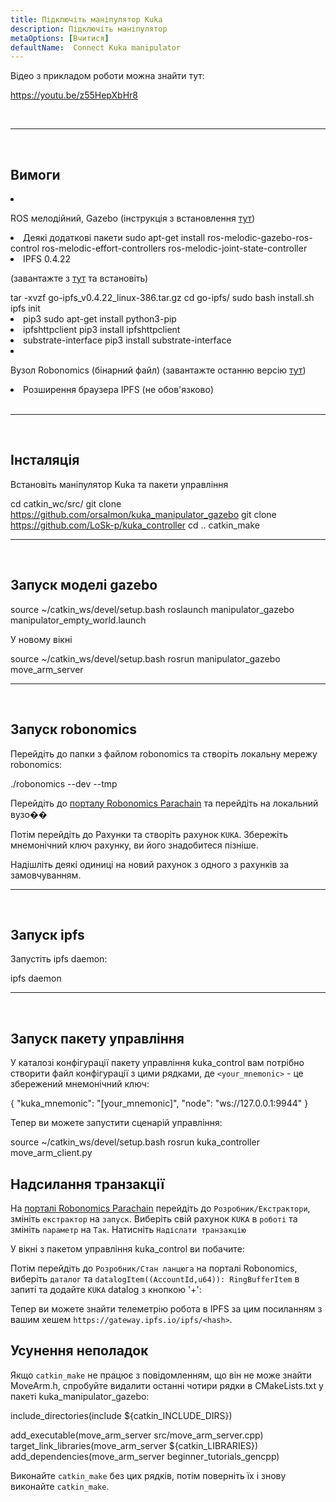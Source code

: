 ```yaml
---
title: Підключіть маніпулятор Kuka
description: Підключіть маніпулятор
metaOptions: [Вчитися]
defaultName:  Connect Kuka manipulator
---
```


Відео з прикладом роботи можна знайти тут:

https://youtu.be/z55HepXbHr8

<br/>

***

<br/>

## Вимоги

<List>

<li class="flex">

ROS мелодійний, Gazebo (інструкція з встановлення [тут](http://wiki.ros.org/melodic/Встановлення/Ubuntu))
</li>

<li>Деякі додаткові пакети

<LessonCodeWrapper language="bash" codeClass="big-code">
sudo apt-get install ros-melodic-gazebo-ros-control ros-melodic-effort-controllers ros-melodic-joint-state-controller
</LessonCodeWrapper>

</li>

<li> IPFS 0.4.22 

(завантажте з [тут](https://www.npackd.org/p/ipfs/0.4.22) та встановіть)

<LessonCodeWrapper language="bash" codeClass="big-code">
tar -xvzf go-ipfs_v0.4.22_linux-386.tar.gz
cd go-ipfs/
sudo bash install.sh
ipfs init
</LessonCodeWrapper>

</li>

<li>pip3

<LessonCodeWrapper language="bash">
sudo apt-get install python3-pip
</LessonCodeWrapper>

</li>

<li>ipfshttpclient

<LessonCodeWrapper language="bash">
pip3 install ipfshttpclient
</LessonCodeWrapper>

</li>

<li>substrate-interface

<LessonCodeWrapper language="bash">
pip3 install substrate-interface
</LessonCodeWrapper>

</li>

<li class="flex">

Вузол Robonomics (бінарний файл) (завантажте останню версію [тут](https://github.com/airalab/robonomics/releases))

</li>

<li>Розширення браузера IPFS (не обов'язково)</li>

</List>

<br/>

***

<br/>

## Інсталяція
Встановіть маніпулятор Kuka та пакети управління

<LessonCodeWrapper language="bash" codeClass="big-code">cd catkin_wc/src/
git clone https://github.com/orsalmon/kuka_manipulator_gazebo
git clone https://github.com/LoSk-p/kuka_controller
cd ..
catkin_make</LessonCodeWrapper>

***

<br/>

## Запуск моделі gazebo

<LessonCodeWrapper language="bash" codeClass="big-code">
source ~/catkin_ws/devel/setup.bash
roslaunch manipulator_gazebo manipulator_empty_world.launch
</LessonCodeWrapper>

У новому вікні

<LessonCodeWrapper language="bash">
source ~/catkin_ws/devel/setup.bash
rosrun manipulator_gazebo move_arm_server
</LessonCodeWrapper>

<LessonImages imageClasses="mb" src="kuka/1.png" alt="model"/>

***

<br/>

## Запуск robonomics
Перейдіть до папки з файлом robonomics та створіть локальну мережу robonomics:

<LessonCodeWrapper language="bash">
./robonomics --dev --tmp
</LessonCodeWrapper>

<LessonImages imageClasses="mb" src="kuka/robonomics.png" alt="robonomics"/>

Перейдіть до [порталу Robonomics Parachain](https://polkadot.js.org/apps/?rpc=wss%3A%2F%2Fkusama.rpc.robonomics.network%2F#/) та перейдіть на локальний вузо��

<LessonImages imageClasses="mb" src="kuka/local.png" alt="local"/>

Потім перейдіть до Рахунки та створіть рахунок `KUKA`. Збережіть мнемонічний ключ рахунку, ви його знадобитеся пізніше. 


<LessonImages imageClasses="mb" src="kuka/create_acc.png" alt="acc"/>

Надішліть деякі одиниці на новий рахунок з одного з рахунків за замовчуванням.

<LessonImages imageClasses="mb" src="kuka/send_money.png" alt="accs"/>

***
<br/>

## Запуск ipfs
Запустіть ipfs daemon:

<LessonCodeWrapper language="bash">
ipfs daemon
</LessonCodeWrapper>

***

</br>

## Запуск пакету управління
У каталозі конфігурації пакету управління kuka_control вам потрібно створити файл конфігурації з цими рядками, де `<your_mnemonic>` - це збережений мнемонічний ключ:

<LessonCodeWrapper language="bash">
{
    "kuka_mnemonic": "[your_mnemonic]",
    "node": "ws://127.0.0.1:9944"
}
</LessonCodeWrapper>


Тепер ви можете запустити сценарій управління:

<LessonCodeWrapper language="bash">
source ~/catkin_ws/devel/setup.bash
rosrun kuka_controller move_arm_client.py
</LessonCodeWrapper>

<LessonImages imageClasses="mb" src="kuka/run.png" alt="control"/>

## Надсилання транзакції
На [порталі Robonomics Parachain](https://polkadot.js.org/apps/?rpc=wss%3A%2F%2Fkusama.rpc.robonomics.network%2F#/) перейдіть до `Розробник/Екстрактори`, змініть `екстрактор` на `запуск`. Виберіть свій рахунок `KUKA` в `роботі` та змініть `параметр` на `Так`. Натисніть `Надіслати транзакцію`

<LessonImages imageClasses="mb" src="kuka/launch.png" alt="transaction"/>

У вікні з пакетом управління kuka_control ви побачите:

<LessonImages imageClasses="mb" src="kuka/res.png" alt="done"/>

Потім перейдіть до `Розробник/Стан ланцюга` на порталі Robonomics, виберіть `даталог` та `datalogItem((AccountId,u64)): RingBufferItem` в запиті та додайте `KUKA` datalog з кнопкою '+':

<LessonImages imageClasses="mb" src="kuka/datalog.png" alt="datalog"/>

Тепер ви можете знайти телеметрію робота в IPFS за цим посиланням з вашим хешем `https://gateway.ipfs.io/ipfs/<hash>`.

## Усунення неполадок

Якщо `catkin_make` не працює з повідомленням, що він не може знайти MoveArm.h, спробуйте видалити останні чотири рядки в CMakeLists.txt у пакеті kuka_manipulator_gazebo:

<LessonCodeWrapper language="yaml">
include_directories(include ${catkin_INCLUDE_DIRS})

add_executable(move_arm_server src/move_arm_server.cpp)
target_link_libraries(move_arm_server ${catkin_LIBRARIES})
add_dependencies(move_arm_server beginner_tutorials_gencpp)
</LessonCodeWrapper>

Виконайте `catkin_make` без цих рядків, потім поверніть їх і знову виконайте `catkin_make`.